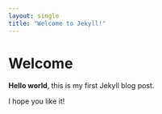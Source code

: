 ```yaml
---
layout: single
title: "Welcome to Jekyll!"
---
```


# Welcome

**Hello world**, this is my first Jekyll blog post.

I hope you like it!
